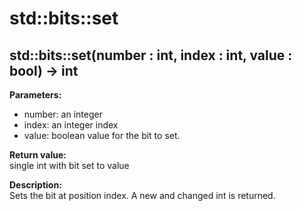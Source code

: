 # std::bits::set

## std::bits::set(number : int, index : int, value : bool) -> int
**Parameters:**
- number: an integer
- index: an integer index
- value: boolean value for the bit to set.

**Return value:**  
single int with bit set to value

**Description:**  
Sets the bit at position index. A new and changed int is returned. 